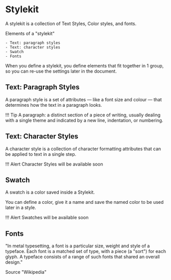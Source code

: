 # Stylekit

A stylekit is a collection of Text Styles, Color styles, and fonts.

Elements of a "stylekit"

	- Text: paragraph styles
	- Text: character styles
	- Swatch
	- Fonts

When you define a stylekit, you define elements that fit together in 1 group, so you can re-use the settings later in the document.

## Text: Paragraph Styles

A paragraph style is a set of attributes — like a font size and colour — that determines how the text in a paragraph looks.

!!! Tip
	A paragraph: a distinct section of a piece of writing, usually dealing with a single theme and indicated by a new line, indentation, or numbering.

## Text: Character Styles

A character style is a collection of character formatting attributes that can be applied to text in a single step.

!!! Alert
	Character Styles will be available soon

## Swatch

A swatch is a color saved inside a Stylekit.

You can define a color, give it a name and save the named color to be used later in a style.

!!! Alert
	Swatches will be available soon

## Fonts

"In metal typesetting, a font is a particular size, weight and style of a typeface. Each font is a matched set of type, with a piece (a "sort") for each glyph. A typeface consists of a range of such fonts that shared an overall design."

Source "Wikipedia"